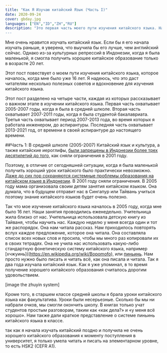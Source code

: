 ```yaml
---
title: "Как Я Изучаю китайский Язык (Часть I)"
date: 2020-09-24
cover: gbday.jpg
languages: ["EN","ID","ZH","RU"]
description: "Это первая часть моего пути изучения китайского языка. Надеюсь, что это даст читателям несколько полезных советов и вдохновение для изучения китайского языка.
---
```


Мне очень нравится изучать китайский язык. Если бы я его начала изучать раньше, я уверена, что выучила бы его лучше, чем английский сейчас. Однако из-за культурных репрессий в Индонезии, когда я была маленькой, я смогла получить хорошее китайское образование только в возрасте 20 лет. 

Этот пост повествует о моем пути изучения китайского языка, которое началось, когда мне было уже 16 лет. Я надеюсь, что это даст читателям несколько полезных советов и вдохновение для изучения китайского языка.

Этот пост разделено на четыре части, каждая из которых рассказывает о важном этапе в изучении китайского языка. Первая часть охватывает 2005-2007 годы, когда я была в средней шлколе. Вторая часть охватывает 2007-2011 годы, когда я была студентой бакалавриата. Третья часть охватывает период 2007-2013 года, во время которых я работала инженером, до аспирантуры. Последняя часть охватывает 2013-2021 год, от времени в своей аспирантуре до настоящего времени.

##Часть 1: В средней шлколе (2005-2007)
Китайский язык и культура, а также китайские иероглифы, [были запрещены в Индонезии более трех десятилетий до того,](https://en.wikipedia.org/wiki/Legislation_on_Chinese_Indonesians) как сняли ограничения в 2001 году. 
  
Поэтому, в отличие от сегодняшней ситуации, когда я была маленькой получить хороший урок китайского было практически невозможно. [Даже до сих пор сохраняются системные проблемы образования на китайском языке в Индонезии](https://www.thejakartapost.com/academia/2021/08/19/indonesia-tries-to-embrace-chinese-language-but-problems-persist.html). В 2001 году сняли ограничения. В 2005 году мама организовала своим детям занятия китайском языком. Она думала, что в будущем отправит нас в Сингапур или Тайвань учиться поэтому знание китайского языков будет очень полезно. 

Так что мое изучение китайского языка началось в 2005 году, когда мне было 16 лет. Наши занятия проводились еженедельно. Учительница жила близко от нас. Учительница использовала детскую книгу из Тайваня, чтобы научить нас. Каждую неделю у меня всегда один и тот же распорядок. Она нам читала рассказ. Нам приходилось повторять вслух каждое предложение, которое она читала. Она составляла список всех новых слов и просила, чтобы мы много раз копировали их в своих тетрадях. Она не учила нас использовать какую-либо стандартную фонетическую систему китайского языка, например [хчжуинь]((https://en.wikipedia.org/wiki/Bopomofo), или [пиньинь](https://en.wikipedia.org/wiki/Pinyin). Нам просто нужно было писать и читать всё, как она писала и читала. Так я два года изучала китайский язык. Как я уже упоминал, в то время получение хорошего китайского образования считалось дорогим удовольствием.

[image the zhuyin system]  

Кроме того, в старшем классе средней школы я брала уроки китайского языка как факультатива. Уроки были несерьезные. Cколько бы мы ни набрали очков, мы смогли окончить школу. В книгах только учат студентов простым разговорам, таким как «как дела?» и «у меня всё хорошо». Нам также дали краткое представление о системе пиньинь китайского языка в классе.

так как я начала изучать китайский поздно и получила не очень хорошего китайского образования к моменту поступления в университет, я только умела читать и писать на элементарном уровне, то есть HSK2 (CEFR A1).







 



